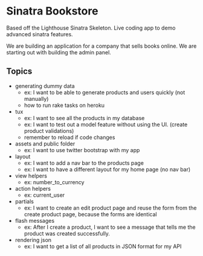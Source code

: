 Sinatra Bookstore
=============

Based off the Lighthouse Sinatra Skeleton. Live coding app to demo advanced sinatra features.

We are building an application for a company that sells books online. We are starting out with building the admin panel.


## Topics

- generating dummy data
  - ex: I want to be able to generate products and users quickly (not manually)
  - how to run rake tasks on heroku
- tux
  - ex: I want to see all the products in my database
  - ex: I want to test out a model feature without using the UI. (create product validations)
  - remember to reload if code changes
- assets and public folder
  - ex: I want to use twitter bootstrap with my app
- layout
  - ex: I want to add a nav bar to the products page
  - ex: I want to have a different layout for my home page (no nav bar)
- view helpers
  - ex: number_to_currency
- action helpers
  - ex: current_user
- partials
  - ex: I want to create an edit product page and reuse the form from the create product page, because the forms are identical
- flash messages
  - ex: After I create a product, I want to see a message that tells me the product was created successfully.
- rendering json
  - ex: I want to get a list of all products in JSON format for my API


